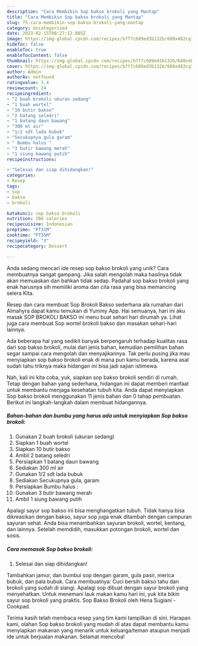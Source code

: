 ```yaml
---
description: "Cara Membikin Sop bakso brokoli yang Mantap"
title: "Cara Membikin Sop bakso brokoli yang Mantap"
slug: 75-cara-membikin-sop-bakso-brokoli-yang-mantap
category: Uncategorized
date: 2023-02-15T08:27:12.885Z
image: https://img-global.cpcdn.com/recipes/b7f7c689ed3b132b/680x482cq70/sop-bakso-brokoli-foto-resep-utama.jpg
hideToc: false
enableToc: true
enableTocContent: false
thumbnail: https://img-global.cpcdn.com/recipes/b7f7c689ed3b132b/680x482cq70/sop-bakso-brokoli-foto-resep-utama.jpg
cover: https://img-global.cpcdn.com/recipes/b7f7c689ed3b132b/680x482cq70/sop-bakso-brokoli-foto-resep-utama.jpg
author: Admin
authorAv: notfound
ratingvalue: 3.4
reviewcount: 24
recipeingredient:
- "2 buah brokoli ukuran sedang"
- "1 buah wortel"
- "10 butir bakso"
- "2 batang seledri"
- "1 batang daun bawang"
- "300 ml air"
- "1/2 sdt lada bubuk"
- "Secukupnya gula garam"
- " Bumbu halus "
- "3 butir bawang merah"
- "1 siung bawang putih"
recipeinstructions:

- "Selesai dan siap dihidangkan!"
categories:
- Resep
tags:
- sop
- bakso
- brokoli

katakunci: sop bakso brokoli 
nutrition: 266 calories
recipecuisine: Indonesian
preptime: "PT31M"
cooktime: "PT35M"
recipeyield: "3"
recipecategory: Dessert

---
```





Anda sedang mencari ide resep sop bakso brokoli yang unik? Cara membuatnya sangat gampang. Jika salah mengolah maka hasilnya tidak akan memuaskan dan bahkan tidak sedap. Padahal sop bakso brokoli yang enak harusnya sih memiliki aroma dan cita rasa yang bisa memancing selera Kita.





Resep dan cara membuat Sop Brokoli Bakso sederhana ala rumahan dari Almahyra dapat kamu temukan di Yummy App. Hai semuanya, hari ini aku masak SOP BROKOLI BAKSO ini menu buat sehari hari dirumah ya. Lihat juga cara membuat Sop wortel brokoli bakso dan masakan sehari-hari lainnya.

Ada beberapa hal yang sedikit banyak berpengaruh terhadap kualitas rasa dari sop bakso brokoli, mulai dari jenis bahan, kemudian pemilihan bahan segar sampai cara mengolah dan menyajikannya. Tak perlu pusing jika mau menyiapkan sop bakso brokoli enak di mana pun kamu berada, karena asal sudah tahu triknya maka hidangan ini bisa jadi sajian istimewa.






Nah, kali ini kita coba, yuk, siapkan sop bakso brokoli sendiri di rumah. Tetap dengan bahan yang sederhana, hidangan ini dapat memberi manfaat untuk membantu menjaga kesehatan tubuh kita. Anda dapat menyiapkan Sop bakso brokoli menggunakan 11 jenis bahan dan 0 tahap pembuatan. Berikut ini langkah-langkah dalam membuat hidangannya.

<!--inarticleads1-->

##### Bahan-bahan dan bumbu yang harus ada untuk menyiapkan Sop bakso brokoli:

1. Gunakan 2 buah brokoli (ukuran sedang)
1. Siapkan 1 buah wortel
1. Siapkan 10 butir bakso
1. Ambil 2 batang seledri
1. Persiapkan 1 batang daun bawang
1. Sediakan 300 ml air
1. Gunakan 1/2 sdt lada bubuk
1. Sediakan Secukupnya gula, garam
1. Persiapkan  Bumbu halus :
1. Gunakan 3 butir bawang merah
1. Ambil 1 siung bawang putih


Apalagi sayur sop bakso ini bisa menghangatkan tubuh. Tidak hanya bisa dikreasikan dengan bakso, sayur sop juga enak ditambah dengan campuran sayuran sehat. Anda bisa menambahkan sayuran brokoli, wortel, kentang, dan lainnya. Setelah memdidih, masukkan potongan brokoli, wortel dan sosis. 

<!--inarticleads2-->

##### Cara memasak Sop bakso brokoli:


1. Selesai dan siap dihidangkan!

Tambahkan jamur, dan bumbui sop dengan garam, gula pasir, merica bubuk, dan pala bubuk. Cara membuatnya: Cuci bersih bakso tahu dan brokoli yang sudah di siangi. Apalagi sop dibuat dengan sayur brokoli yang menyehatkan. Untuk menemani lauk makan kamu hari ini, yuk kita bikin sayur sop brokoli yang praktis. Sop Bakso Brokoli oleh Hena Sugiani - Cookpad. 

Terima kasih telah membaca resep yang tim kami tampilkan di sini. Harapan kami, olahan Sop bakso brokoli yang mudah di atas dapat membantu kamu menyiapkan makanan yang menarik untuk keluarga/teman ataupun menjadi ide untuk berjualan makanan. Selamat mencoba!

